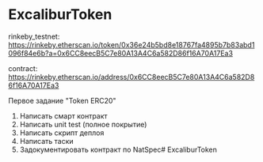 # ExcaliburToken

rinkeby_testnet: https://rinkeby.etherscan.io/token/0x36e24b5bd8e18767fa4895b7b83abd1096f84e6b?a=0x6CC8eecB5C7e80A13A4C6a582D86f16A70A17Ea3

contract: https://rinkeby.etherscan.io/address/0x6CC8eecB5C7e80A13A4C6a582D86f16A70A17Ea3

Первое задание "Token ERC20"

1. Написать смарт контракт
2. Написать unit test (полное покрытие)
3. Написать скрипт деплоя
4. Написать таски
5. Задокументировать контракт по NatSpec# ExcaliburToken

